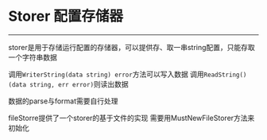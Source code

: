 # Storer 配置存储器

---

storer是用于存储运行配置的存储器，可以提供存、取一串string配置，只能存取一个字符串数据

调用```WriterString(data string) error```方法可以写入数据
调用```ReadString() (data string, err error)```则读出数据

数据的parse与format需要自行处理

fileStorre提供了一个storer的基于文件的实现
需要用MustNewFileStorer方法来初始化
